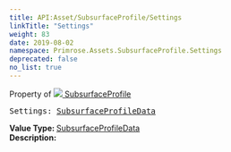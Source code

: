```yaml
---
title: API:Asset/SubsurfaceProfile/Settings
linkTitle: "Settings"
weight: 83
date: 2019-08-02
namespace: Primrose.Assets.SubsurfaceProfile.Settings
deprecated: false
no_list: true
---
```

Property of <a href="/docs/api-reference/Class/SubsurfaceProfile"><img src="/icons/silk/default.png"/>&nbsp;SubsurfaceProfile</a>
<pre class="method-declaration">
Settings: <a class="type" href="/docs/api-reference/DataType/SubsurfaceProfileData">SubsurfaceProfileData</a></pre>
<b>Value Type: </b>
<a class="type" href="/docs/api-reference/DataType/SubsurfaceProfileData">SubsurfaceProfileData</a>
<br/>
<b>Description: </b>